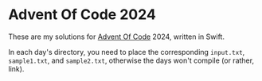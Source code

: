 # Advent Of Code 2024

These are my solutions for [Advent Of Code](https://adventofcode.com) 2024, written in Swift. 

In each day's directory, you need to place the corresponding `input.txt`, `sample1.txt`, and `sample2.txt`, otherwise the days won't compile (or rather, link).
